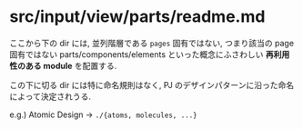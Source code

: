 # src/input/view/parts/readme.md

ここから下の dir には, 並列階層である `pages` 固有ではない, つまり該当の page 固有ではない parts/components/elements といった概念にふさわしい **再利用性のある module** を配置する.

この下に切る dir には特に命名規則はなく, PJ のデザインパターンに沿った命名によって決定されうる.

e.g.) Atomic Design -> `./{atoms, molecules, ...}`
